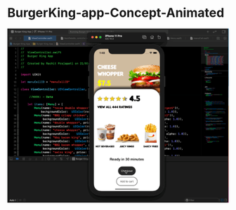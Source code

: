 # BurgerKing-app-Concept-Animated

![](https://github.com/RefactorDotSwift/BurgerKing-app-Concept-Animated/blob/main/1494FF0E-C6AB-4980-80F4-D19137523D7F.gif)
